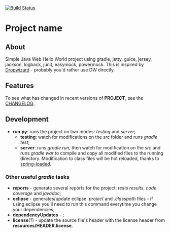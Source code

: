 [![Build Status](https://travis-ci.org/DaniloQueiroz/superunknown.png)](https://travis-ci.org/DaniloQueiroz/superunknown)

# Project name


## About

Simple Java Web Hello World project using gradle, jetty, guice, jersey, jackson, logback, junit, easymock, powermock.
This is inspired by [Dropwizard](http://dropwizard.codahale.com/) - probably you'd rather use DW directly.

## Features

To see what has changed in recent versions of __PROJECT__, see the [CHANGELOG]().

## Development

*   **run.py**: runs the project on two modes: *testing* and *server*;
    *   **testing**: watch for modifications on the *src* folder and runs *gradle test*;
    *   **server**: runs *gradle run*, then watch for modification on the *src* and runs *gradle war* to compile and copy
        all modified files to the running directory. Modification to class files will be hot reloaded, thanks to [spring-loaded](https://github.com/SpringSource/spring-loaded).

### Other useful *gradle* tasks

*   **reports** - generate several reports for the project: *tests results*, *code coverage* and *javadoc*;
*   **eclipse** - generates/update eclipse *.project* and *.classpath* files - if using eclipse you'll need to run this command everytime you change your dependencies;
*   **dependencyUpdates** - ;
*   **license**(?) - update the source file's header with the license header from **resources/HEADER.license**.


